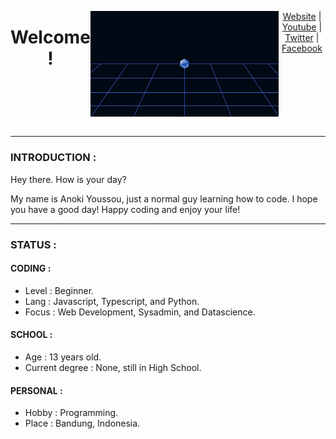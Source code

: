 <div style="display : flex ; justify-content : center ;" align="center">

# Welcome !

----

![banner](/banner.png)
  
----
  
[Website](https://anokidev.github.io) | [Youtube](https://www.youtube.com/channel/UCRPOp9IYKKzI8S4KLIyqYfw) | [Twitter](https://www.twitter.com/anokidev) | [Facebook](https://www.facebook.com/anokidev.youssou)
  
</div>

----

### INTRODUCTION :

Hey there. How is your day?

My name is Anoki Youssou, just a normal guy learning how to code.
I hope you have a good day! Happy coding and enjoy your life!

----

### STATUS :

#### CODING :

- Level : Beginner.
- Lang : Javascript, Typescript, and Python.
- Focus : Web Development, Sysadmin, and Datascience.

#### SCHOOL : 

- Age : 13 years old.
- Current degree : None, still in High School.

#### PERSONAL :

- Hobby : Programming.
- Place : Bandung, Indonesia.
